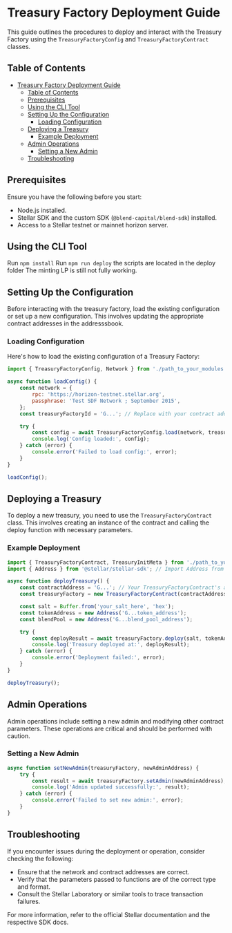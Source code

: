 # Treasury Factory Deployment Guide

This guide outlines the procedures to deploy and interact with the Treasury Factory using the `TreasuryFactoryConfig` and `TreasuryFactoryContract` classes.

## Table of Contents

- [Treasury Factory Deployment Guide](#treasury-factory-deployment-guide)
  - [Table of Contents](#table-of-contents)
  - [Prerequisites](#prerequisites)
  - [Using the CLI Tool](#using-the-cli-tool)
  - [Setting Up the Configuration](#setting-up-the-configuration)
    - [Loading Configuration](#loading-configuration)
  - [Deploying a Treasury](#deploying-a-treasury)
    - [Example Deployment](#example-deployment)
  - [Admin Operations](#admin-operations)
    - [Setting a New Admin](#setting-a-new-admin)
  - [Troubleshooting](#troubleshooting)

## Prerequisites

Ensure you have the following before you start:

- Node.js installed.
- Stellar SDK and the custom SDK (`@blend-capital/blend-sdk`) installed.
- Access to a Stellar testnet or mainnet horizon server.

## Using the CLI Tool

Run `npm install`
Run `npm run deploy`
the scripts are located in the deploy folder
The minting LP is still not fully working.

## Setting Up the Configuration

Before interacting with the treasury factory, load the existing configuration or set up a new configuration. This involves updating the appropriate contract addresses in the addresssbook.
### Loading Configuration

Here's how to load the existing configuration of a Treasury Factory:

```javascript
import { TreasuryFactoryConfig, Network } from './path_to_your_modules';

async function loadConfig() {
    const network = {
        rpc: 'https://horizon-testnet.stellar.org',
        passphrase: 'Test SDF Network ; September 2015',
    };
    const treasuryFactoryId = 'G...'; // Replace with your contract address

    try {
        const config = await TreasuryFactoryConfig.load(network, treasuryFactoryId);
        console.log('Config loaded:', config);
    } catch (error) {
        console.error('Failed to load config:', error);
    }
}

loadConfig();
```

## Deploying a Treasury

To deploy a new treasury, you need to use the `TreasuryFactoryContract` class. This involves creating an instance of the contract and calling the deploy function with necessary parameters.

### Example Deployment

```javascript
import { TreasuryFactoryContract, TreasuryInitMeta } from './path_to_your_modules';
import { Address } from '@stellar/stellar-sdk'; // Import Address from Stellar SDK

async function deployTreasury() {
    const contractAddress = 'G...'; // Your TreasuryFactoryContract's address
    const treasuryFactory = new TreasuryFactoryContract(contractAddress);

    const salt = Buffer.from('your_salt_here', 'hex');
    const tokenAddress = new Address('G...token_address');
    const blendPool = new Address('G...blend_pool_address');

    try {
        const deployResult = await treasuryFactory.deploy(salt, tokenAddress, blendPool);
        console.log('Treasury deployed at:', deployResult);
    } catch (error) {
        console.error('Deployment failed:', error);
    }
}

deployTreasury();
```

## Admin Operations

Admin operations include setting a new admin and modifying other contract parameters. These operations are critical and should be performed with caution.

### Setting a New Admin

```javascript
async function setNewAdmin(treasuryFactory, newAdminAddress) {
    try {
        const result = await treasuryFactory.setAdmin(newAdminAddress);
        console.log('Admin updated successfully:', result);
    } catch (error) {
        console.error('Failed to set new admin:', error);
    }
}
```

## Troubleshooting

If you encounter issues during the deployment or operation, consider checking the following:

- Ensure that the network and contract addresses are correct.
- Verify that the parameters passed to functions are of the correct type and format.
- Consult the Stellar Laboratory or similar tools to trace transaction failures.

For more information, refer to the official Stellar documentation and the respective SDK docs.